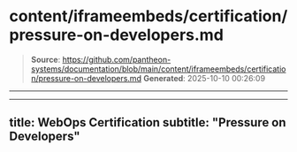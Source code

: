 # content/iframeembeds/certification/pressure-on-developers.md

> **Source**: https://github.com/pantheon-systems/documentation/blob/main/content/iframeembeds/certification/pressure-on-developers.md
> **Generated**: 2025-10-10 00:26:09

---

---
title: WebOps Certification
subtitle: "Pressure on Developers"
---

<Partial file="certification-guide/pressure-on-developers.md" />
